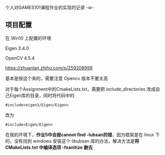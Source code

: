 个人对GAMES101课程作业的实现的记录 -w-

## 项目配置

在 Win10 上配置的环境

Eigen 3.4.0

OpenCV 4.5.4

https://zhuanlan.zhihu.com/p/259208999

基本是按这个来的，需要注意 Opencv 版本不要太高

对于每个Assignment中的CmakeLists.txt，需要把 include_directories 改成自己Eigen库的目录，同时将代码中的

```
#include<eigen3/Eigen/Eigen>
```

 改为

```
#include<Eigen/Eigen>
```



在我的环境下，**作业5中会报cannot find -lubsan的错**，因为框架是在 linux 下的，没有找到 windows 安装这个 libubsan 库的办法，解决方法是**将 CMakeLists.txt 中编译选项 -fsanitize 删去**
